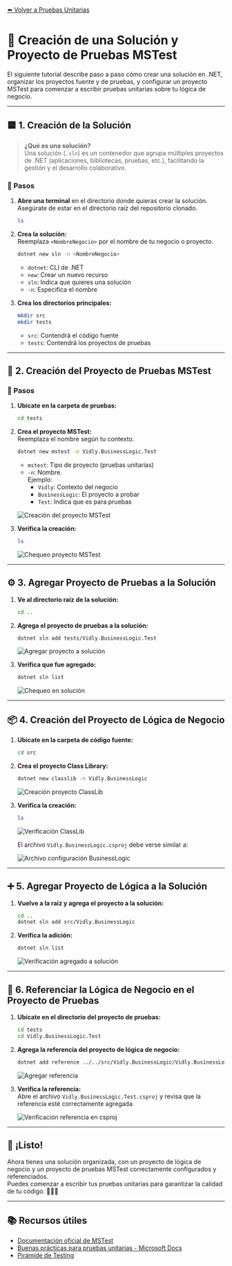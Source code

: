 [⬅️ Volver a Pruebas Unitarias](https://github.com/IngSoft-DA2/DA2-Tecnologia/blob/unit-testing/README.md)

# 🚀 Creación de una Solución y Proyecto de Pruebas MSTest

El siguiente tutorial describe paso a paso cómo crear una solución en .NET, organizar los proyectos fuente y de pruebas, y configurar un proyecto MSTest para comenzar a escribir pruebas unitarias sobre tu lógica de negocio.

---

## 🟦 1. Creación de la Solución

> **¿Qué es una solución?**  
> Una solución (`.sln`) es un contenedor que agrupa múltiples proyectos de .NET (aplicaciones, bibliotecas, pruebas, etc.), facilitando la gestión y el desarrollo colaborativo.

### 📝 Pasos

1. **Abre una terminal** en el directorio donde quieras crear la solución.  
   Asegúrate de estar en el directorio raíz del repositorio clonado.

   ```bash
   ls
   ```

2. **Crea la solución:**  
   Reemplaza `<NombreNegocio>` por el nombre de tu negocio o proyecto.

   ```bash
   dotnet new sln -n <NombreNegocio>
   ```

   - `dotnet`: CLI de .NET
   - `new`: Crear un nuevo recurso
   - `sln`: Indica que quieres una solución
   - `-n`: Especifica el nombre

3. **Crea los directorios principales:**

   ```bash
   mkdir src
   mkdir tests
   ```

   - `src`: Contendrá el código fuente
   - `tests`: Contendrá los proyectos de pruebas

---

## 🧪 2. Creación del Proyecto de Pruebas MSTest

### 📂 Pasos

1. **Ubícate en la carpeta de pruebas:**

   ```bash
   cd tests
   ```

2. **Crea el proyecto MSTest:**  
   Reemplaza el nombre según tu contexto.

   ```bash
   dotnet new mstest -n Vidly.BusinessLogic.Test
   ```

   - `mstest`: Tipo de proyecto (pruebas unitarias)
   - `-n`: Nombre.  
     Ejemplo:  
     - `Vidly`: Contexto del negocio  
     - `BusinessLogic`: El proyecto a probar  
     - `Test`: Indica que es para pruebas

   ![Creación del proyecto MSTest](./images/image-2.png)

3. **Verifica la creación:**

   ```bash
   ls
   ```

   ![Chequeo proyecto MSTest](./images/image-3.png)

---

## ⚙️ 3. Agregar Proyecto de Pruebas a la Solución

1. **Ve al directorio raíz de la solución:**

   ```bash
   cd ..
   ```

2. **Agrega el proyecto de pruebas a la solución:**

   ```bash
   dotnet sln add tests/Vidly.BusinessLogic.Test
   ```

   ![Agregar proyecto a solución](./images/image-4.png)

3. **Verifica que fue agregado:**

   ```bash
   dotnet sln list
   ```

   ![Chequeo en solución](./images/image-5.png)

---

## 📦 4. Creación del Proyecto de Lógica de Negocio

1. **Ubícate en la carpeta de código fuente:**

   ```bash
   cd src
   ```

2. **Crea el proyecto Class Library:**

   ```bash
   dotnet new classlib -n Vidly.BusinessLogic
   ```

   ![Creación proyecto ClassLib](./images/image-7.png)

3. **Verifica la creación:**

   ```bash
   ls
   ```

   ![Verificación ClassLib](./images/image-8.png)

   El archivo `Vidly.BusinessLogic.csproj` debe verse similar a:

   ![Archivo configuración BusinessLogic](./images/image-9.png)

---

## ➕ 5. Agregar Proyecto de Lógica a la Solución

1. **Vuelve a la raíz y agrega el proyecto a la solución:**

   ```bash
   cd ..
   dotnet sln add src/Vidly.BusinessLogic
   ```

2. **Verifica la adición:**

   ```bash
   dotnet sln list
   ```

   ![Verificación agregado a solución](./images/image-10.png)

---

## 🔗 6. Referenciar la Lógica de Negocio en el Proyecto de Pruebas

1. **Ubícate en el directorio del proyecto de pruebas:**

   ```bash
   cd tests
   cd Vidly.BusinessLogic.Test
   ```

2. **Agrega la referencia del proyecto de lógica de negocio:**

   ```bash
   dotnet add reference ../../src/Vidly.BusinessLogic/Vidly.BusinessLogic.csproj
   ```

   ![Agregar referencia](./images/image-11.png)

3. **Verifica la referencia:**  
   Abre el archivo `Vidly.BusinessLogic.Test.csproj` y revisa que la referencia esté correctamente agregada.

   ![Verificación referencia en csproj](./images/image-12.png)

---

## 🏁 ¡Listo!

Ahora tienes una solución organizada, con un proyecto de lógica de negocio y un proyecto de pruebas MSTest correctamente configurados y referenciados.  
Puedes comenzar a escribir tus pruebas unitarias para garantizar la calidad de tu código. 🧑‍💻✅

---

## 📚 Recursos útiles

- [Documentación oficial de MSTest](https://learn.microsoft.com/en-us/dotnet/core/testing/unit-testing-with-mstest)
- [Buenas prácticas para pruebas unitarias - Microsoft Docs](https://learn.microsoft.com/en-us/dotnet/core/testing/unit-testing-best-practices)
- [Pirámide de Testing](./unit-testing.md)
